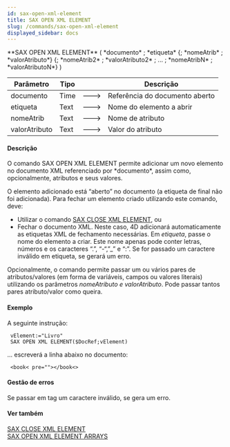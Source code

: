 ```yaml
---
id: sax-open-xml-element
title: SAX OPEN XML ELEMENT
slug: /commands/sax-open-xml-element
displayed_sidebar: docs
---
```


<!--REF #_command_.SAX OPEN XML ELEMENT.Syntax-->**SAX OPEN XML ELEMENT** ( *documento* ; *etiqueta* {; *nomeAtrib* ; *valorAtributo*} {; *nomeAtrib2* ; *valorAtributo2* ; ... ; *nomeAtribN* ; *valorAtributoN*} )<!-- END REF-->
<!--REF #_command_.SAX OPEN XML ELEMENT.Params-->
| Parâmetro | Tipo |  | Descrição |
| --- | --- | --- | --- |
| documento | Time | &#x1F852; | Referência do documento aberto |
| etiqueta | Text | &#x1F852; | Nome do elemento a abrir |
| nomeAtrib | Text | &#x1F852; | Nome de atributo |
| valorAtributo | Text | &#x1F852; | Valor do atributo |

<!-- END REF-->

#### Descrição 

<!--REF #_command_.SAX OPEN XML ELEMENT.Summary-->O comando SAX OPEN XML ELEMENT permite adicionar um novo elemento no documento XML referenciado por *documento*, assim como, opcionalmente, atributos e seus valores.<!-- END REF-->  
  
O elemento adicionado está “aberto” no documento (a etiqueta de final não foi adicionada). Para fechar um elemento criado utilizando este comando, deve:  

* Utilizar o comando [SAX CLOSE XML ELEMENT](sax-close-xml-element.md), ou
* Fechar o documento XML. Neste caso, 4D adicionará automaticamente as etiquetas XML de fechamento necessárias.
Em *etiqueta*, passe o nome do elemento a criar. Este nome apenas pode conter letras, números e os caracteres “.”, “-“,”\_” e “:”. Se for passado um caractere inválido em etiqueta, se gerará um erro.  
  
Opcionalmente, o comando permite passar um ou vários pares de atributos/valores (em forma de variáveis, campos ou valores literais) utilizando os parâmetros *nomeAtributo e valorAtributo*. Pode passar tantos pares atributo/valor como queira.

#### Exemplo 

A seguinte instrução: 

```4d
 vElement:="Livro"
 SAX OPEN XML ELEMENT($DocRef;vElement)
```

... escreverá a linha abaixo no documento: 

```4d
 <book< pre=""></book<>
```

#### Gestão de erros 

Se passar em tag um caractere inválido, se gera um erro. 

#### Ver também 

[SAX CLOSE XML ELEMENT](sax-close-xml-element.md)  
[SAX OPEN XML ELEMENT ARRAYS](sax-open-xml-element-arrays.md)  
